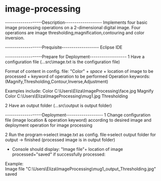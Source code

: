 # image-processing
-------------------Description-------------------
Implements four basic image processing operations on a 2-dimensional digital image.
Four operations are image thresholding,magnification,contouring and color inversion.

-------------------Prequisite-------------------
Eclipse IDE

-------------------Prepare for Deployment-------------------
1 Have a configuration file  (...src\image.txt is the configuration file)

  Format of content in config. file: "Color" + *space* + location of image to be processed + keyword of operation to be performed 
  Operation keywords:(Magnify,Thresholding,Contour,Inverse,Adjustment)

  Examples include:
  Color C:\Users\Eliza\ImageProcessing\face.jpg Magnify 
  Color C:\Users\Eliza\ImageProcessing\mug1.jpg Thresholding  
  
2 Have an output folder (...src\output is output folder)

-------------------Deployment-------------------
1 Change configuration file (image location & operation keyword) according to desired image and deployment operation for image processing 
  
2 Run the program->select image.txt as config. file->select output folder for output -> finished (processed image is in output folder) 
  * Console should display: "Image file"+ location of image processed+"saved"  if successfully processed:
  
  Example:  
  Image file "C:\Users\Eliza\ImageProcessing\mug1_output_Thresholding.jpg" saved
  





